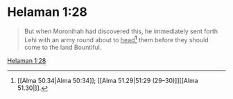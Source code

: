 # Helaman 1:28

> But when Moronihah had discovered this, he immediately sent forth Lehi with an army round about to <u>head</u>[^a] them before they should come to the land Bountiful.

[Helaman 1:28](https://www.churchofjesuschrist.org/study/scriptures/bofm/hel/1?lang=eng&id=p28#p28)


[^a]: [[Alma 50.34|Alma 50:34]]; [[Alma 51.29|51:29 (29–30)]][[Alma 51.30|]].  
